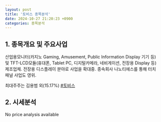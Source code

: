 ```yaml
---
layout: post
title: '토비스 종목분석'
date: 2024-10-27 21:20:23 +0900
categories: 종목분석
---
```


## 1. 종목개요 및 주요사업

산업용모니터(카지노 Gaming, Amusement, Public Information Display 기기 등) 및 TFT-LCD모듈(휴대폰, Tablet PC, 디지털카메라, 네비게이션, 전장용 Display 등) 제조업체. 전장용 디스플레이 분야로 사업을 확대중. 종속회사 나노티에스를 통해 터치패널 사업도 영위. 

최대주주는 김용범 외(15.17%)
[#토비스](#)

## 2. 시세분석

No price analysis available
